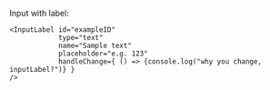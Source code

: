 Input with label:

    <InputLabel id="exampleID" 
                type="text"
                name="Sample text" 
                placeholder="e.g. 123"
                handleChange={ () => {console.log("why you change, inputLabel?")} }
    />